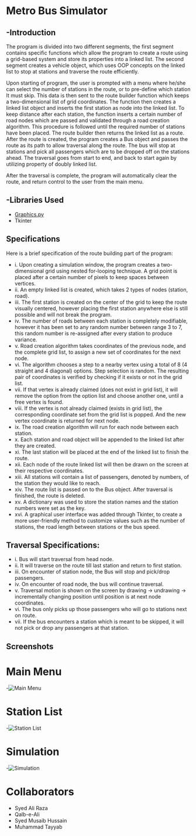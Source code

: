 # Metro Bus Simulator


## -Introduction

The program is divided into two different segments, the first segment contains specific functions which allow the program to create a route using a grid-based system and store its properties into a linked list. The second segment creates a vehicle object, which uses OOP concepts on the linked list to stop at stations and traverse the route efficiently.

Upon starting of program, the user is prompted with a menu where he/she can select the number of stations in the route, or to pre-define which station It must skip. This data is then sent to the route builder function which keeps a two-dimensional list of grid coordinates. The function then creates a linked list object and inserts the first station as node into the linked list. To keep distance after each station, the function inserts a certain number of road nodes which are passed and validated through a road creation algorithm. This procedure is followed until the required number of stations have been placed. The route builder then returns the linked list as a route. After the route is created, the program creates a Bus object and passes the route as its path to allow traversal along the route. The bus will stop at stations and pick all passengers which are to be dropped off on the stations ahead. The traversal goes from start to end, and back to start again by utilizing property of doubly linked list.

After the traversal is complete, the program will automatically clear the route, and return control to the user from the main menu.


## -Libraries Used
- [Graphics.py](https://mcsp.wartburg.edu/zelle/python/graphics.py)
- Tkinter
## Specifications
Here is a brief specification of the route building part of the program:
- i.	Upon creating a simulation window, the program creates a two-dimensional grid using nested for-looping technique. A grid point is placed after a certain number of pixels to keep spaces between vertices.
- ii.	An empty linked list is created, which takes 2 types of nodes (station, road).
- iii.	The first station is created on the center of the grid to keep the route visually centered, however placing the first station anywhere else is still possible and will not break the program.
- iv.	The number of roads between each station is completely modifiable, however it has been set to any random number between range 3 to 7, this random number is re-assigned after every station to produce variance.
- v.	Road creation algorithm takes coordinates of the previous node, and the complete grid list, to assign a new set of coordinates for the next node.
- vi.	The algorithm chooses a step to a nearby vertex using a total of 8 (4 straight and 4 diagonal) options. Step selection is random. The resulting pair of coordinates is verified by checking if it exists or not in the grid list. 
- vii.	If that vertex is already claimed (does not exist in grid list), it will remove the option from the option list and choose another one, until a free vertex is found.
- viii.	If the vertex is not already claimed (exists in grid list), the corresponding coordinate set from the grid list is popped. And the new vertex coordinate is returned for next node.
- ix.	The road creation algorithm will run for each node between each station.
- x.	Each station and road object will be appended to the linked list after they are created.
- xi.	The last station will be placed at the end of the linked list to finish the route.
- xii.	Each node of the route linked list will then be drawn on the screen at their respective coordinates.
- xiii.	All stations will contain a list of passengers, denoted by numbers, of the station they would like to reach.
- xiv.	The route list is passed on to the Bus object. After traversal is finished, the route is deleted.
- xv.	 A dictionary was used to store the station names and the station numbers were set as the key.
- xvi.	A graphical user interface was added through Tkinter, to create a more user-friendly method to customize values such as the number of stations, the road length between stations or the bus speed.

## Traversal Specifications:
- i.	Bus will start traversal from head node.
- ii.	It will traverse on the route till last station and return to first station.
- iii.	On encounter of station node, the Bus will stop and pick/drop passengers.
- iv.	On encounter of road node, the bus will continue traversal.
- v.	Traversal motion is shown on the screen by drawing -> undrawing -> incrementally changing position until position is at next node coordinates.
- vi.	The bus only picks up those passengers who will go to stations next on route.
- vii.	If the bus encounters a station which is meant to be skipped, it will not pick or drop any passengers at that station.
## Screenshots
# Main Menu
-![Main Menu](https://github.com/hhumayune/Metro-Bus-Simulator/blob/main/Main%20Menu.png)
# Station List
-![Station List](https://github.com/hhumayune/Metro-Bus-Simulator/blob/main/Station%20List.png)
# Simulation
-![Simulation](https://github.com/hhumayune/Metro-Bus-Simulator/blob/main/Simulation.png)
# Collaborators
- Syed Ali Raza
- Qalb-e-Ali
- Syed Musaib Hussain
- Muhammad Tayyab
